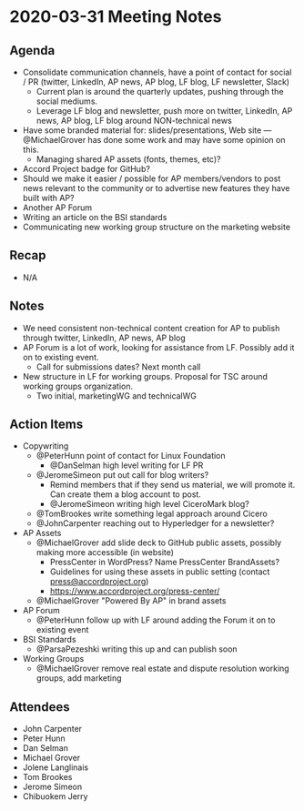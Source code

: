 # 2020-03-31 Meeting Notes

## Agenda
- Consolidate communication channels, have a point of contact for social / PR (twitter, LinkedIn, AP news, AP blog, LF blog, LF newsletter, Slack)
    - Current plan is around the quarterly updates, pushing through the social mediums.
    - Leverage LF blog and newsletter, push more on twitter, LinkedIn, AP news, AP blog, LF blog around NON-technical news
- Have some branded material for: slides/presentations, Web site — @MichaelGrover has done some work and may have some opinion on this.
    - Managing shared AP assets (fonts, themes, etc)?
- Accord Project badge for GitHub?
- Should we make it easier / possible for AP members/vendors to post news relevant to the community or to advertise new features they have built with AP?
- Another AP Forum
- Writing an article on the BSI standards 
- Communicating new working group structure on the marketing website

## Recap
- N/A

## Notes
- We need consistent non-technical content creation for AP to publish through twitter, LinkedIn, AP news, AP blog
- AP Forum is a lot of work, looking for assistance from LF. Possibly add it on to existing event.
    - Call for submissions dates? Next month call
- New structure in LF for working groups. Proposal for TSC around working groups organization.
    - Two initial, marketingWG and technicalWG

## Action Items
- Copywriting
    - @PeterHunn point of contact for Linux Foundation
        - @DanSelman high level writing for LF PR
    - @JeromeSimeon put out call for blog writers?
        - Remind members that if they send us material, we will promote it. Can create them a blog account to post.
        - @JeromeSimeon writing high level CiceroMark blog?
    - @TomBrookes write something legal approach around Cicero
    - @JohnCarpenter reaching out to Hyperledger for a newsletter?
- AP Assets
    - @MichaelGrover add slide deck to GitHub public assets, possibly making more accessible (in website)
        - PressCenter in WordPress? Name PressCenter BrandAssets?
        - Guidelines for using these assets in public setting (contact press@accordproject.org)
        - https://www.accordproject.org/press-center/
    - @MichaelGrover "Powered By AP" in brand assets
- AP Forum
    - @PeterHunn follow up with LF around adding the Forum it on to existing event
- BSI Standards
    - @ParsaPezeshki writing this up and can publish soon
- Working Groups
    - @MichaelGrover remove real estate and dispute resolution working groups, add marketing

## Attendees
- John Carpenter
- Peter Hunn
- Dan Selman
- Michael Grover
- Jolene Langlinais
- Tom Brookes
- Jerome Simeon
- Chibuokem Jerry